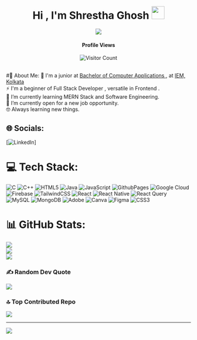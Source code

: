 <h1 align="center">Hi , I'm Shrestha Ghosh <img src="https://media.giphy.com/media/hvRJCLFzcasrR4ia7z/giphy.gif" width="35"></h1>
<p align="center">
  <a href="https://github.com/DenverCoder1/readme-typing-svg"><img src="https://readme-typing-svg.herokuapp.com?font=Time+New+Roman&color=%23C8BE25&size=25&center=true&vCenter=true&width=600&height=100&lines=Learning+MERN+Stack;Always+learning+new+things"></a>
</p>

<p align="center">
<h4 align="center">Profile Views</h4>
<p align="center">
<img src="https://profile-counter.glitch.me/{shrestha-ghosh}/count.svg" alt="Visitor Count" />
</p>
</p>


<br>
#💫 About Me:
🏫 I'm a junior at <a href="https://www.shiksha.com/bca-bachelor-of-computer-applications-chp">  Bachelor of Computer Applications </a>, at <a href="https://iem.edu.in/">IEM, Kolkata</a><br>
⚡ I'm a beginner of Full Stack Developer , versatile in Frontend .<br>
🌱 I’m currently learning MERN Stack and Software Engineering.<br>
💬  I’m currently open for a new job opportunity. <br>
🤓 Always learning new things.<br>


## 🌐 Socials:
[![LinkedIn](https://img.shields.io/badge/LinkedIn-%230077B5.svg?logo=linkedin&logoColor=white)]

# 💻 Tech Stack:
![C](https://img.shields.io/badge/c-%2300599C.svg?style=plastic&logo=c&logoColor=white) ![C++](https://img.shields.io/badge/c++-%2300599C.svg?style=plastic&logo=c%2B%2B&logoColor=white) ![HTML5](https://img.shields.io/badge/html5-%23E34F26.svg?style=plastic&logo=html5&logoColor=white) ![Java](https://img.shields.io/badge/java-%23ED8B00.svg?style=plastic&logo=openjdk&logoColor=white) ![JavaScript](https://img.shields.io/badge/javascript-%23323330.svg?style=plastic&logo=javascript&logoColor=%23F7DF1E) ![GithubPages](https://img.shields.io/badge/github%20pages-121013?style=plastic&logo=github&logoColor=white) ![Google Cloud](https://img.shields.io/badge/GoogleCloud-%234285F4.svg?style=plastic&logo=google-cloud&logoColor=white) ![Firebase](https://img.shields.io/badge/firebase-%23039BE5.svg?style=plastic&logo=firebase) ![TailwindCSS](https://img.shields.io/badge/tailwindcss-%2338B2AC.svg?style=plastic&logo=tailwind-css&logoColor=white) ![React](https://img.shields.io/badge/react-%2320232a.svg?style=plastic&logo=react&logoColor=%2361DAFB) ![React Native](https://img.shields.io/badge/react_native-%2320232a.svg?style=plastic&logo=react&logoColor=%2361DAFB) ![React Query](https://img.shields.io/badge/-React%20Query-FF4154?style=plastic&logo=react%20query&logoColor=white) ![MySQL](https://img.shields.io/badge/mysql-4479A1.svg?style=plastic&logo=mysql&logoColor=white) ![MongoDB](https://img.shields.io/badge/MongoDB-%234ea94b.svg?style=plastic&logo=mongodb&logoColor=white) ![Adobe](https://img.shields.io/badge/adobe-%23FF0000.svg?style=plastic&logo=adobe&logoColor=white) ![Canva](https://img.shields.io/badge/Canva-%2300C4CC.svg?style=plastic&logo=Canva&logoColor=white) ![Figma](https://img.shields.io/badge/figma-%23F24E1E.svg?style=plastic&logo=figma&logoColor=white) ![CSS3](https://img.shields.io/badge/css3-%231572B6.svg?style=plastic&logo=css3&logoColor=white)
# 📊 GitHub Stats:
![](https://github-readme-stats.vercel.app/api?username=shrestha-ghosh&theme=onedark&hide_border=true&include_all_commits=true&count_private=true)<br/>
![](https://github-readme-streak-stats.herokuapp.com/?user=shrestha-ghosh&theme=onedark&hide_border=true)<br/>
![](https://github-readme-stats.vercel.app/api/top-langs/?username=shrestha-ghosh&theme=onedark&hide_border=true&include_all_commits=true&count_private=true&layout=compact)

### ✍️ Random Dev Quote
![](https://quotes-github-readme.vercel.app/api?type=horizontal&theme=radical)

### 🔝 Top Contributed Repo
![](https://github-contributor-stats.vercel.app/api?username=shrestha-ghosh&limit=5&theme=dark&combine_all_yearly_contributions=true)

---
[![](https://visitcount.itsvg.in/api?id=shrestha-ghosh&icon=4&color=7)](https://visitcount.itsvg.in)

